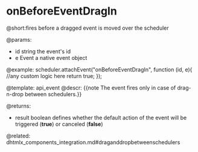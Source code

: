 onBeforeEventDragIn
=============
@short:fires before a dragged event is moved over the scheduler
	

@params:
- id	string	the event's id
- e		Event	a native event object


@example:
scheduler.attachEvent("onBeforeEventDragIn", function (id, e){
	//any custom logic here
	return true;
});



@template:	api_event
@descr: 
{{note The event fires only in case of drag-n-drop between schedulers.}}

@returns: 
- result     boolean       defines whether the default action of the event will be triggered (<b>true</b>) or canceled (<b>false</b>)

@related:
dhtmlx_components_integration.md#draganddropbetweenschedulers